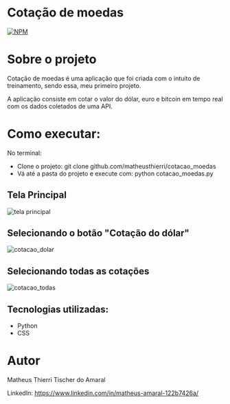 # Cotação de moedas
[![NPM](https://img.shields.io/npm/l/react)](https://github.com/MatheusThierri/cotacao_moedas/blob/main/LICENSE) 

# Sobre o projeto

Cotação de moedas é uma aplicação que foi criada com o intuito de treinamento, sendo essa, meu primeiro projeto.

A aplicação consiste em cotar o valor do dólar, euro e bitcoin em tempo real com os dados coletados de uma API.

# Como executar:
No terminal:
- Clone o projeto: git clone github.com/matheusthierri/cotacao_moedas
- Vá até a pasta do projeto e execute com: python cotacao_moedas.py

## Tela Principal
![tela principal](https://github.com/MatheusThierri/cotacao_moedas/assets/51425198/e1528c73-ab0b-4da4-8ff1-c224af0e1c45)

## Selecionando o botão "Cotação do dólar"
![cotacao_dolar](https://github.com/MatheusThierri/cotacao_moedas/assets/51425198/fefb0cf6-d2c9-4641-98f4-334628c96e33)

## Selecionando todas as cotações
![cotacao_todas](https://github.com/MatheusThierri/cotacao_moedas/assets/51425198/a0de082f-e50d-4203-96a9-b335fde30232)

## Tecnologias utilizadas:
- Python
- CSS
# Autor

Matheus Thierri Tischer do Amaral

LinkedIn: https://www.linkedin.com/in/matheus-amaral-122b7426a/
